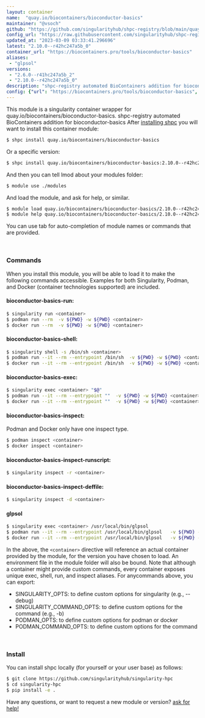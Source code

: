```yaml
---
layout: container
name:  "quay.io/biocontainers/bioconductor-basics"
maintainer: "@vsoch"
github: "https://github.com/singularityhub/shpc-registry/blob/main/quay.io/biocontainers/bioconductor-basics/container.yaml"
config_url: "https://raw.githubusercontent.com/singularityhub/shpc-registry/main/quay.io/biocontainers/bioconductor-basics/container.yaml"
updated_at: "2023-03-09 03:33:41.296696"
latest: "2.10.0--r42hc247a5b_0"
container_url: "https://biocontainers.pro/tools/bioconductor-basics"
aliases:
 - "glpsol"
versions:
 - "2.6.0--r41hc247a5b_2"
 - "2.10.0--r42hc247a5b_0"
description: "shpc-registry automated BioContainers addition for bioconductor-basics"
config: {"url": "https://biocontainers.pro/tools/bioconductor-basics", "maintainer": "@vsoch", "description": "shpc-registry automated BioContainers addition for bioconductor-basics", "latest": {"2.10.0--r42hc247a5b_0": "sha256:397b1c3f0909d0ae9ec946a9322eeccbf2afc0f72151a85267101595eaf2bf55"}, "tags": {"2.6.0--r41hc247a5b_2": "sha256:352c976fc8e71db491868d8f0a731d846e04c5b24a387cd59d91f7759033b186", "2.10.0--r42hc247a5b_0": "sha256:397b1c3f0909d0ae9ec946a9322eeccbf2afc0f72151a85267101595eaf2bf55"}, "docker": "quay.io/biocontainers/bioconductor-basics", "aliases": {"glpsol": "/usr/local/bin/glpsol"}}
---
```


This module is a singularity container wrapper for quay.io/biocontainers/bioconductor-basics.
shpc-registry automated BioContainers addition for bioconductor-basics
After [installing shpc](#install) you will want to install this container module:


```bash
$ shpc install quay.io/biocontainers/bioconductor-basics
```

Or a specific version:

```bash
$ shpc install quay.io/biocontainers/bioconductor-basics:2.10.0--r42hc247a5b_0
```

And then you can tell lmod about your modules folder:

```bash
$ module use ./modules
```

And load the module, and ask for help, or similar.

```bash
$ module load quay.io/biocontainers/bioconductor-basics/2.10.0--r42hc247a5b_0
$ module help quay.io/biocontainers/bioconductor-basics/2.10.0--r42hc247a5b_0
```

You can use tab for auto-completion of module names or commands that are provided.

<br>

### Commands

When you install this module, you will be able to load it to make the following commands accessible.
Examples for both Singularity, Podman, and Docker (container technologies supported) are included.

#### bioconductor-basics-run:

```bash
$ singularity run <container>
$ podman run --rm  -v ${PWD} -w ${PWD} <container>
$ docker run --rm  -v ${PWD} -w ${PWD} <container>
```

#### bioconductor-basics-shell:

```bash
$ singularity shell -s /bin/sh <container>
$ podman run --it --rm --entrypoint /bin/sh  -v ${PWD} -w ${PWD} <container>
$ docker run --it --rm --entrypoint /bin/sh  -v ${PWD} -w ${PWD} <container>
```

#### bioconductor-basics-exec:

```bash
$ singularity exec <container> "$@"
$ podman run --it --rm --entrypoint ""  -v ${PWD} -w ${PWD} <container> "$@"
$ docker run --it --rm --entrypoint ""  -v ${PWD} -w ${PWD} <container> "$@"
```

#### bioconductor-basics-inspect:

Podman and Docker only have one inspect type.

```bash
$ podman inspect <container>
$ docker inspect <container>
```

#### bioconductor-basics-inspect-runscript:

```bash
$ singularity inspect -r <container>
```

#### bioconductor-basics-inspect-deffile:

```bash
$ singularity inspect -d <container>
```


#### glpsol

```bash
$ singularity exec <container> /usr/local/bin/glpsol
$ podman run --it --rm --entrypoint /usr/local/bin/glpsol   -v ${PWD} -w ${PWD} <container> -c " $@"
$ docker run --it --rm --entrypoint /usr/local/bin/glpsol   -v ${PWD} -w ${PWD} <container> -c " $@"
```



In the above, the `<container>` directive will reference an actual container provided
by the module, for the version you have chosen to load. An environment file in the
module folder will also be bound. Note that although a container
might provide custom commands, every container exposes unique exec, shell, run, and
inspect aliases. For anycommands above, you can export:

 - SINGULARITY_OPTS: to define custom options for singularity (e.g., --debug)
 - SINGULARITY_COMMAND_OPTS: to define custom options for the command (e.g., -b)
 - PODMAN_OPTS: to define custom options for podman or docker
 - PODMAN_COMMAND_OPTS: to define custom options for the command

<br>

### Install

You can install shpc locally (for yourself or your user base) as follows:

```bash
$ git clone https://github.com/singularityhub/singularity-hpc
$ cd singularity-hpc
$ pip install -e .
```

Have any questions, or want to request a new module or version? [ask for help!](https://github.com/singularityhub/singularity-hpc/issues)